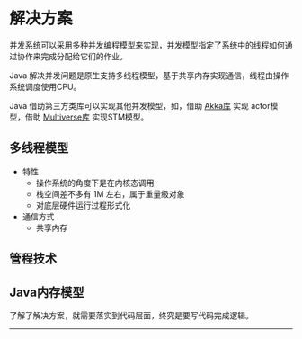 #   解决方案

并发系统可以采用多种并发编程模型来实现，并发模型指定了系统中的线程如何通过协作来完成分配给它们的作业。

Java 解决并发问题是原生支持多线程模型，基于共享内存实现通信，线程由操作系统调度使用CPU。

Java 借助第三方类库可以实现其他并发模型，如，借助 [Akka库](https://akka.io/) 实现 actor模型，借助 [Multiverse库](https://github.com/pveentjer/Multiverse) 实现STM模型。

##  多线程模型

-   特性
    -   操作系统的角度下是在内核态调用
    -   栈空间差不多有 1M 左右，属于重量级对象
    -   对底层硬件运行过程形式化
-   通信方式
    -   共享内存

##  管程技术



##  Java内存模型



了解了解决方案，就需要落实到代码层面，终究是要写代码完成逻辑。

----
